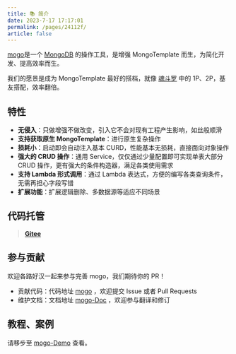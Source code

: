 ```yaml
---
title: 📚 简介
date: 2023-7-17 17:17:01
permalink: /pages/24112f/
article: false
---
```


[mogo](https://gitee.com/lyilan8080/mogo)是一个 [MongoDB]() 的操作工具，是增强 MongoTemplate 而生，为简化开发、提高效率而生。


我们的愿景是成为 MongoTemplate 最好的搭档，就像 [魂斗罗](/img/contra.jpg) 中的 1P、2P，基友搭配，效率翻倍。


## 特性

- **无侵入**：只做增强不做改变，引入它不会对现有工程产生影响，如丝般顺滑
- **支持获取原生 MongoTemplate**：进行原生复杂操作
- **损耗小**：启动即会自动注入基本 CURD，性能基本无损耗，直接面向对象操作
- **强大的 CRUD 操作**：通用 Service，仅仅通过少量配置即可实现单表大部分 CRUD 操作，更有强大的条件构造器，满足各类使用需求
- **支持 Lambda 形式调用**：通过 Lambda 表达式，方便的编写各类查询条件，无需再担心字段写错
- **扩展功能**：扩展逻辑删除、多数据源等适应不同场景

## 代码托管

> **[Gitee](https://gitee.com/lyilan8080/mogo)**

## 参与贡献

欢迎各路好汉一起来参与完善 mogo，我们期待你的 PR！

- 贡献代码：代码地址 [mogo](https://gitee.com/lyilan8080/mogo) ，欢迎提交 Issue 或者 Pull Requests
- 维护文档：文档地址 [mogo-Doc](https://gitee.com/lyilan8080/mogo-doc) ，欢迎参与翻译和修订

## 教程、案例

请移步至 [mogo-Demo](https://gitee.com/lyilan8080/mogo-demo) 查看。
